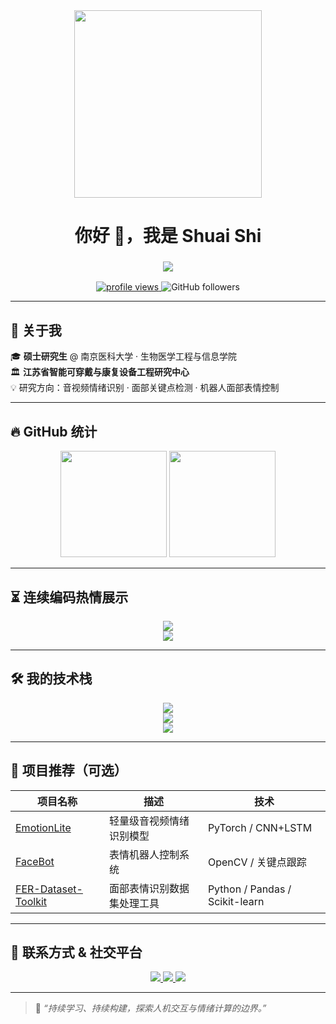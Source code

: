 <div align="center">
  <img src="https://media.giphy.com/media/v1.Y2lkZmVlZWRlM2Y0MDQ4NzM0OWE4ZWE5NWIxYzU4Y2QxMjFlZDgwMmUxOGZjZGI2MzE0YmUyZGE5NzljMjM5YzYxNmQw/giphy.gif" width="300" />
</div>

<h1 align="center">你好 👋，我是 Shuai Shi</h1>

<h3 align="center">
  <img src="https://readme-typing-svg.herokuapp.com/?lines=🎯+音视频情绪识别研究者;🧠+关键点检测爱好者;🤖+人机交互&机器人控制探索者;&center=true&size=22">
</h3>

<p align="center">
  <a href="https://github.com/YunWuS">
    <img src="https://komarev.com/ghpvc/?username=YunWuS&label=Profile%20views&color=0e75b6&style=flat" alt="profile views" />
  </a>
  <img src="https://img.shields.io/github/followers/YunWuS?label=Followers&style=social" alt="GitHub followers" />
</p>

---

## 🚀 关于我

🎓 **硕士研究生** @ 南京医科大学 · 生物医学工程与信息学院  
🏛️ **江苏省智能可穿戴与康复设备工程研究中心**  
💡 研究方向：音视频情绪识别 · 面部关键点检测 · 机器人面部表情控制  

---

## 🔥 GitHub 统计

<div align="center">
  <img height="170px" src="https://github-readme-stats.vercel.app/api?username=YunWuS&show_icons=true&theme=onedark" />
  <img height="170px" src="https://github-readme-stats.vercel.app/api/top-langs/?username=YunWuS&layout=compact&theme=onedark" />
</div>

---

## ⏳ 连续编码热情展示

<div align="center">
  <img src="https://github-readme-streak-stats.herokuapp.com/?user=YunWuS&theme=onedark" />
  <br />
  <img src="https://github-readme-activity-graph.vercel.app/graph?username=YunWuS&theme=react-dark" />
</div>

---

## 🛠 我的技术栈

<div align="center">
  <img src="https://skillicons.dev/icons?i=python,cpp,opencv,pytorch,tensorflow" />
  <br/>
  <img src="https://skillicons.dev/icons?i=js,html,css,react,vue,nodejs" />
  <br/>
  <img src="https://skillicons.dev/icons?i=linux,git,github,latex,matlab" />
</div>

---

## 📌 项目推荐（可选）

| 项目名称 | 描述 | 技术 |
|----------|------|------|
| [EmotionLite](https://github.com/your-username/EmotionLite) | 轻量级音视频情绪识别模型 | PyTorch / CNN+LSTM |
| [FaceBot](https://github.com/your-username/FaceBot) | 表情机器人控制系统 | OpenCV / 关键点跟踪 |
| [FER-Dataset-Toolkit](https://github.com/your-username/FER-Dataset-Toolkit) | 面部表情识别数据集处理工具 | Python / Pandas / Scikit-learn |

---

## 🔗 联系方式 & 社交平台

<div align="center">
  <a href="https://www.linkedin.com/in/your-linkedin/">
    <img src="https://img.shields.io/badge/LinkedIn-%230077B5.svg?&style=for-the-badge&logo=linkedin&logoColor=white" />
  </a>
  <a href="https://your-blog.com">
    <img src="https://img.shields.io/badge/Blog-gray?style=for-the-badge&logo=ghost&logoColor=white" />
  </a>
  <a href="mailto:your-email@example.com">
    <img src="https://img.shields.io/badge/Email-D14836?style=for-the-badge&logo=gmail&logoColor=white" />
  </a>
</div>

---

> 📌 _“持续学习、持续构建，探索人机交互与情绪计算的边界。”_
